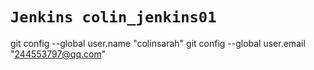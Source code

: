 # `Jenkins colin_jenkins01`
git config --global user.name "colinsarah"
git config --global user.email "244553797@qq.com"
